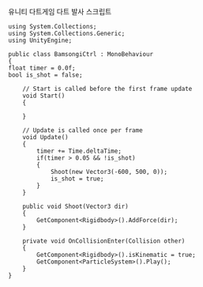 유니티 다트게임 다트 발사 스크립트

    using System.Collections;
    using System.Collections.Generic;
    using UnityEngine;
    
    public class BamsongiCtrl : MonoBehaviour
    {
    float timer = 0.0f;
    bool is_shot = false;
    
        // Start is called before the first frame update
        void Start()
        {
            
        }
    
        // Update is called once per frame
        void Update()
        {
            timer += Time.deltaTime;
            if(timer > 0.05 && !is_shot)
            {
                Shoot(new Vector3(-600, 500, 0));
                is_shot = true;
            }
        }
    
        public void Shoot(Vector3 dir)
        {
            GetComponent<Rigidbody>().AddForce(dir);
        }
    
        private void OnCollisionEnter(Collision other)
        {
            GetComponent<Rigidbody>().isKinematic = true;
            GetComponent<ParticleSystem>().Play();
        }
    }
